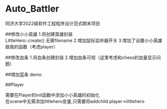# Auto_Battler
同济大学2022级软件工程程序设计范式期末项目


##修改小小英雄
1.将创建英雄封装  
	LittleHero::create() 无需filename
2.增加鼠标监听器开关
3.增加了设置小小英雄敌我的函数（考虑player）

##修改血条
1.将血条创建封装
2.增加血条可视（这里考虑和chess的血量显示问题）


##增加蓝条
demo


##Player

需要在Player的init函数中添加小小英雄的初始化  
在scene中无需添加littlehero变量,只需要将addchild player->littlehero